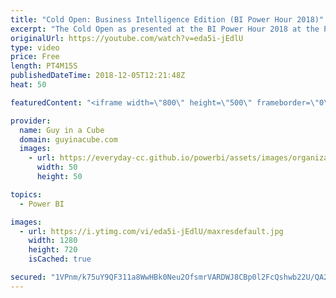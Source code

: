 ```yaml
---
title: "Cold Open: Business Intelligence Edition (BI Power Hour 2018)"
excerpt: "The Cold Open as presented at the BI Power Hour 2018 at the PASS Summit. This was the intro to the BI Power Hour session. Fun fact, the Cold Open originally wasn't going to be in the Power Hour and came together 2 days before PASS Summit 2018. That's how the BI Power Hour rolls.  Special thanks to Matthew"
originalUrl: https://youtube.com/watch?v=eda5i-jEdlU
type: video
price: Free
length: PT4M15S
publishedDateTime: 2018-12-05T12:21:48Z
heat: 50

featuredContent: "<iframe width=\"800\" height=\"500\" frameborder=\"0\" src=\"https://www.youtube.com/embed/eda5i-jEdlU\" allow=\"accelerometer; autoplay; encrypted-media; gyroscope; picture-in-picture\" allowfullscreen></iframe>"

provider:
  name: Guy in a Cube
  domain: guyinacube.com
  images:
    - url: https://everyday-cc.github.io/powerbi/assets/images/organizations/guyinacube.com-50x50.jpg
      width: 50
      height: 50

topics:
  - Power BI

images:
  - url: https://i.ytimg.com/vi/eda5i-jEdlU/maxresdefault.jpg
    width: 1280
    height: 720
    isCached: true

secured: "1VPnm/k75uY9QF311a8WwHBk0Neu2OfsmrVARDWJ8CBp0l2FcQshwb22U/QA2tEFjyQ2HEcYUCY4+EUH6OL2MH8Gfw9gssA1nCm53EX00opXYDwojQ9r+sdtk5nvA8oaQoy79AtTez9BsTozmbP46gJLdLp6sxe588gwxbT6YiMKSqk46RhNVJY+ZkgGqvve4B5EahXSZhWCec3I45itfLCM74kKQ1iilPKsJVjcSI1UGr6IdU86m6kJLfJd3iQB+DUdkhQf4Ll2XVVFN5nCmhyIihedUJxnQUrRqY0l/ypApLv85LAfhM3V7Z503t+kr8qpnrxsTqZhNIf/C0YhUd/dakfAMEeqb3Th0KTXr24boo43Yv7Kxca6ZS1opPbP6XKHBMvXO0KwTvQbS1zynkIHmmWNMrSBnPl7hw8Mv9c=;WcujNZqWy1x3ueozE0sLZw=="
---
```


